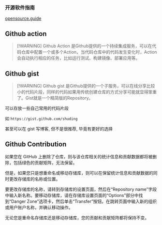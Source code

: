 ### 开源软件指南

[opensource.guide](https://opensource.guide/zh-hans/)

## Github action

> [!WARNING] Github Action 是Github提供的一个持续集成服务，可以在代码仓库中配置一个或多个Action，当代码仓库中的代码发生变化时，Action会自动执行相应的任务，比如运行测试、构建镜像、部署应用等。

## Github gist
> [!WARNING] Github gist 是Github提供的一个子服务，可以在线分享比较小的代码片段，同样的代码如果用传统创建仓库的方式分享可能就显得笨重了。Gist就是一个精简版的Repository。

可以存放一些自己常用的代码片段

如 `https://gist.github.com/shuding`

甚至可以在 gist 写博客, 但不是很推荐, 毕竟有更好的选择

## Github Contribution

如果您在 GitHub 上删除了仓库，则与该仓库相关的统计信息和贡献数据都将被删除，包括绿色的贡献矩阵，无法保留。

但是，如果您只是想重命名或移动存储库，则可以在保留统计信息和贡献数据的同时更改存储库的名称或位置。

要更改存储库的名称，请转到存储库的设置页面，然后在“Repository name”字段中输入新名称。要移动存储库，请在存储库设置页面的“Options”部分中找到“Danger Zone”选项卡，然后单击“Transfer”按钮。在跳转页面中输入新的组织或用户账户名称，并确认移动操作。

无论您是重命名存储库还是移动存储库，您的贡献和贡献矩阵都将保持不变。
